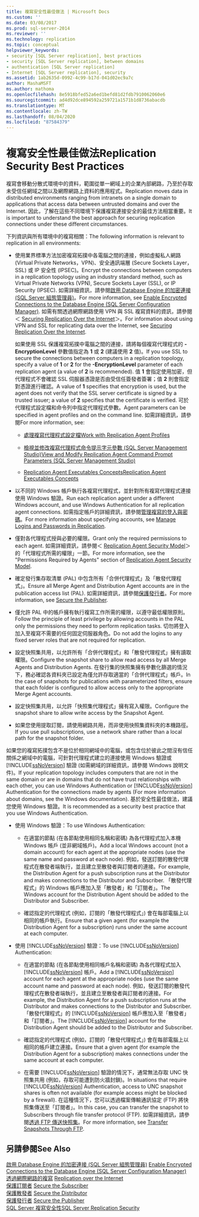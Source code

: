 ```yaml
---
title: 複寫安全性最佳做法 | Microsoft Docs
ms.custom: ''
ms.date: 03/08/2017
ms.prod: sql-server-2014
ms.reviewer: ''
ms.technology: replication
ms.topic: conceptual
helpviewer_keywords:
- security [SQL Server replication], best practices
- security [SQL Server replication], between domains
- authentication [SQL Server replication]
- Internet [SQL Server replication], security
ms.assetid: 1ab2635d-0992-4c99-b17d-041d02ec9a7c
author: MashaMSFT
ms.author: mathoma
ms.openlocfilehash: 8e5918bfed52a6ed1befd81d2fdb7910062060e6
ms.sourcegitcommit: ad4d92dce894592a259721a1571b1d8736abacdb
ms.translationtype: MT
ms.contentlocale: zh-TW
ms.lasthandoff: 08/04/2020
ms.locfileid: "87584379"
---
```

# <a name="replication-security-best-practices"></a><span data-ttu-id="4fce6-102">複寫安全性最佳做法</span><span class="sxs-lookup"><span data-stu-id="4fce6-102">Replication Security Best Practices</span></span>
  <span data-ttu-id="4fce6-103">複寫會移動分散式環境中的資料，範圍從單一網域上的企業內部網路，乃至於存取未受信任網域之間以及網際網路上資料的應用程式。</span><span class="sxs-lookup"><span data-stu-id="4fce6-103">Replication moves data in distributed environments ranging from intranets on a single domain to applications that access data between untrusted domains and over the Internet.</span></span> <span data-ttu-id="4fce6-104">因此，了解在這些不同環境下保護複寫連接安全的最佳方法相當重要。</span><span class="sxs-lookup"><span data-stu-id="4fce6-104">It is important to understand the best approach for securing replication connections under these different circumstances.</span></span>  
  
 <span data-ttu-id="4fce6-105">下列資訊與所有環境中的複寫相關：</span><span class="sxs-lookup"><span data-stu-id="4fce6-105">The following information is relevant to replication in all environments:</span></span>  
  
-   <span data-ttu-id="4fce6-106">使用業界標準方法加密複寫拓撲中各電腦之間的連接，例如虛擬私人網路 (Virtual Private Networks，VPN)、安全通訊端層 (Secure Sockets Layer，SSL) 或 IP 安全性 (IPSEC)。</span><span class="sxs-lookup"><span data-stu-id="4fce6-106">Encrypt the connections between computers in a replication topology using an industry standard method, such as Virtual Private Networks (VPN), Secure Sockets Layer (SSL), or IP Security (IPSEC).</span></span> <span data-ttu-id="4fce6-107">如需詳細資訊，請參閱[啟用 Database Engine 的加密連接 &#40;SQL Server 組態管理員&#41;](../../../database-engine/configure-windows/enable-encrypted-connections-to-the-database-engine.md)。</span><span class="sxs-lookup"><span data-stu-id="4fce6-107">For more information, see [Enable Encrypted Connections to the Database Engine &#40;SQL Server Configuration Manager&#41;](../../../database-engine/configure-windows/enable-encrypted-connections-to-the-database-engine.md).</span></span> <span data-ttu-id="4fce6-108">如需有關透過網際網路使用 VPN 與 SSL 複寫資料的資訊，請參閱＜ [Securing Replication Over the Internet](securing-replication-over-the-internet.md)＞。</span><span class="sxs-lookup"><span data-stu-id="4fce6-108">For information about using VPN and SSL for replicating data over the Internet, see [Securing Replication Over the Internet](securing-replication-over-the-internet.md).</span></span>  
  
     <span data-ttu-id="4fce6-109">如果使用 SSL 保護複寫拓撲中電腦之間的連接，請將每個複寫代理程式的 **-EncryptionLevel** 參數值指定為 **1** 或 **2** (建議使用 **2** 值)。</span><span class="sxs-lookup"><span data-stu-id="4fce6-109">If you use SSL to secure the connections between computers in a replication topology, specify a value of **1** or **2** for the **-EncryptionLevel** parameter of each replication agent (a value of **2** is recommended).</span></span> <span data-ttu-id="4fce6-110">值 **1** 會指定使用加密，但代理程式不會確認 SSL 伺服器憑證是否由受信任簽發者簽署；值 **2** 則會指定對憑證進行確認。</span><span class="sxs-lookup"><span data-stu-id="4fce6-110">A value of **1** specifies that encryption is used, but the agent does not verify that the SSL server certificate is signed by a trusted issuer; a value of **2** specifies that the certificate is verified.</span></span> <span data-ttu-id="4fce6-111">可於代理程式設定檔和命令列中指定代理程式參數。</span><span class="sxs-lookup"><span data-stu-id="4fce6-111">Agent parameters can be specified in agent profiles and on the command line.</span></span> <span data-ttu-id="4fce6-112">如需詳細資訊，請參閱</span><span class="sxs-lookup"><span data-stu-id="4fce6-112">For more information, see:</span></span>  
  
    -   [<span data-ttu-id="4fce6-113">處理複寫代理程式設定檔</span><span class="sxs-lookup"><span data-stu-id="4fce6-113">Work with Replication Agent Profiles</span></span>](../agents/replication-agent-profiles.md)  
  
    -   [<span data-ttu-id="4fce6-114">檢視並修改複寫代理程式命令提示字元參數 &#40;SQL Server Management Studio&#41;</span><span class="sxs-lookup"><span data-stu-id="4fce6-114">View and Modify Replication Agent Command Prompt Parameters &#40;SQL Server Management Studio&#41;</span></span>](../agents/view-and-modify-replication-agent-command-prompt-parameters.md)  
  
    -   [<span data-ttu-id="4fce6-115">Replication Agent Executables Concepts</span><span class="sxs-lookup"><span data-stu-id="4fce6-115">Replication Agent Executables Concepts</span></span>](../concepts/replication-agent-executables-concepts.md)  
  
-   <span data-ttu-id="4fce6-116">以不同的 Windows 帳戶執行各複寫代理程式，並針對所有複寫代理程式連接使用 Windows 驗證。</span><span class="sxs-lookup"><span data-stu-id="4fce6-116">Run each replication agent under a different Windows account, and use Windows Authentication for all replication agent connections.</span></span> <span data-ttu-id="4fce6-117">如需指定帳戶的詳細資訊，請參閱[管理複寫的登入與密碼](identity-and-access-control-replication.md#manage-logins-and-passwords-in-replication)。</span><span class="sxs-lookup"><span data-stu-id="4fce6-117">For more information about specifying accounts, see [Manage Logins and Passwords in Replication](identity-and-access-control-replication.md#manage-logins-and-passwords-in-replication).</span></span>  
  
-   <span data-ttu-id="4fce6-118">僅對各代理程式授與必要的權限。</span><span class="sxs-lookup"><span data-stu-id="4fce6-118">Grant only the required permissions to each agent.</span></span> <span data-ttu-id="4fce6-119">如需詳細資訊，請參閱＜ [Replication Agent Security Model](replication-agent-security-model.md)＞的「代理程式所需的權限」一節。</span><span class="sxs-lookup"><span data-stu-id="4fce6-119">For more information, see the "Permissions Required by Agents" section of [Replication Agent Security Model](replication-agent-security-model.md).</span></span>  
  
-   <span data-ttu-id="4fce6-120">確定發行集存取清單 (PAL) 中包含所有「合併代理程式」及「散發代理程式」。</span><span class="sxs-lookup"><span data-stu-id="4fce6-120">Ensure all Merge Agent and Distribution Agent accounts are in the publication access list (PAL).</span></span> <span data-ttu-id="4fce6-121">如需詳細資訊，請參閱[保護發行者](secure-the-publisher.md)。</span><span class="sxs-lookup"><span data-stu-id="4fce6-121">For more information, see [Secure the Publisher](secure-the-publisher.md).</span></span>  
  
-   <span data-ttu-id="4fce6-122">僅允許 PAL 中的帳戶擁有執行複寫工作所需的權限，以遵守最低權限原則。</span><span class="sxs-lookup"><span data-stu-id="4fce6-122">Follow the principle of least privilege by allowing accounts in the PAL only the permissions they need to perform replication tasks.</span></span> <span data-ttu-id="4fce6-123">切勿將登入加入至複寫不需要的任何固定伺服器角色。</span><span class="sxs-lookup"><span data-stu-id="4fce6-123">Do not add the logins to any fixed server roles that are not required for replication.</span></span>  
  
-   <span data-ttu-id="4fce6-124">設定快照集共用，以允許所有「合併代理程式」和「散發代理程式」擁有讀取權限。</span><span class="sxs-lookup"><span data-stu-id="4fce6-124">Configure the snapshot share to allow read access by all Merge Agents and Distribution Agents.</span></span> <span data-ttu-id="4fce6-125">在發行集的快照集擁有參數化篩選的情況下，務必確認各資料夾已設定為僅允許存取適當的「合併代理程式」帳戶。</span><span class="sxs-lookup"><span data-stu-id="4fce6-125">In the case of snapshots for publications with parameterized filters, ensure that each folder is configured to allow access only to the appropriate Merge Agent accounts.</span></span>  
  
-   <span data-ttu-id="4fce6-126">設定快照集共用，以允許「快照集代理程式」擁有寫入權限。</span><span class="sxs-lookup"><span data-stu-id="4fce6-126">Configure the snapshot share to allow write access by the Snapshot Agent.</span></span>  
  
-   <span data-ttu-id="4fce6-127">如果您使用提取訂閱，請使用網路共用，而非使用快照集資料夾的本機路徑。</span><span class="sxs-lookup"><span data-stu-id="4fce6-127">If you use pull subscriptions, use a network share rather than a local path for the snapshot folder.</span></span>  
  
 <span data-ttu-id="4fce6-128">如果您的複寫拓撲包含不是位於相同網域中的電腦，或包含位於彼此之間沒有信任關係之網域中的電腦，可針對代理程式建立的連接使用 Windows 驗證或 [!INCLUDE[ssNoVersion](../../../includes/ssnoversion-md.md)] 驗證 (如需網域的詳細資訊，請參閱 Windows 說明文件)。</span><span class="sxs-lookup"><span data-stu-id="4fce6-128">If your replication topology includes computers that are not in the same domain or are in domains that do not have trust relationships with each other, you can use Windows Authentication or [!INCLUDE[ssNoVersion](../../../includes/ssnoversion-md.md)] Authentication for the connections made by agents (For more information about domains, see the Windows documentation).</span></span> <span data-ttu-id="4fce6-129">基於安全性最佳做法，建議您使用 Windows 驗證。</span><span class="sxs-lookup"><span data-stu-id="4fce6-129">It is recommended as a security best practice that you use Windows Authentication.</span></span>  
  
-   <span data-ttu-id="4fce6-130">使用 Windows 驗證：</span><span class="sxs-lookup"><span data-stu-id="4fce6-130">To use Windows Authentication:</span></span>  
  
    -   <span data-ttu-id="4fce6-131">在適當的節點 (在各節點使用相同名稱和密碼) 為各代理程式加入本機 Windows 帳戶 (並非網域帳戶)。</span><span class="sxs-lookup"><span data-stu-id="4fce6-131">Add a local Windows account (not a domain account) for each agent at the appropriate nodes (use the same name and password at each node).</span></span> <span data-ttu-id="4fce6-132">例如，發送訂閱的散發代理程式在散發者端執行，並且建立至散發者與訂閱者的連接。</span><span class="sxs-lookup"><span data-stu-id="4fce6-132">For example, the Distribution Agent for a push subscription runs at the Distributor and makes connections to the Distributor and Subscriber.</span></span> <span data-ttu-id="4fce6-133">「散發代理程式」的 Windows 帳戶應加入至「散發者」和「訂閱者」。</span><span class="sxs-lookup"><span data-stu-id="4fce6-133">The Windows account for the Distribution Agent should be added to the Distributor and Subscriber.</span></span>  
  
    -   <span data-ttu-id="4fce6-134">確認指定的代理程式 (例如，訂閱的「散發代理程式」) 會在每部電腦上以相同的帳戶執行。</span><span class="sxs-lookup"><span data-stu-id="4fce6-134">Ensure that a given agent (for example the Distribution Agent for a subscription) runs under the same account at each computer.</span></span>  
  
-   <span data-ttu-id="4fce6-135">使用 [!INCLUDE[ssNoVersion](../../../includes/ssnoversion-md.md)] 驗證：</span><span class="sxs-lookup"><span data-stu-id="4fce6-135">To use [!INCLUDE[ssNoVersion](../../../includes/ssnoversion-md.md)] Authentication:</span></span>  
  
    -   <span data-ttu-id="4fce6-136">在適當的節點 (在各節點使用相同帳戶名稱和密碼) 為各代理程式加入 [!INCLUDE[ssNoVersion](../../../includes/ssnoversion-md.md)] 帳戶。</span><span class="sxs-lookup"><span data-stu-id="4fce6-136">Add a [!INCLUDE[ssNoVersion](../../../includes/ssnoversion-md.md)] account for each agent at the appropriate nodes (use the same account name and password at each node).</span></span> <span data-ttu-id="4fce6-137">例如，發送訂閱的散發代理程式在散發者端執行，並且建立至散發者與訂閱者的連接。</span><span class="sxs-lookup"><span data-stu-id="4fce6-137">For example, the Distribution Agent for a push subscription runs at the Distributor and makes connections to the Distributor and Subscriber.</span></span> <span data-ttu-id="4fce6-138">「散發代理程式」的 [!INCLUDE[ssNoVersion](../../../includes/ssnoversion-md.md)] 帳戶應加入至「散發者」和「訂閱者」。</span><span class="sxs-lookup"><span data-stu-id="4fce6-138">The [!INCLUDE[ssNoVersion](../../../includes/ssnoversion-md.md)] account for the Distribution Agent should be added to the Distributor and Subscriber.</span></span>  
  
    -   <span data-ttu-id="4fce6-139">確認指定的代理程式 (例如，訂閱的「散發代理程式」) 會在每部電腦上以相同的帳戶建立連接。</span><span class="sxs-lookup"><span data-stu-id="4fce6-139">Ensure that a given agent (for example the Distribution Agent for a subscription) makes connections under the same account at each computer.</span></span>  
  
    -   <span data-ttu-id="4fce6-140">在需要 [!INCLUDE[ssNoVersion](../../../includes/ssnoversion-md.md)] 驗證的情況下，通常無法存取 UNC 快照集共用 (例如，存取可能遭到防火牆封鎖)。</span><span class="sxs-lookup"><span data-stu-id="4fce6-140">In situations that require [!INCLUDE[ssNoVersion](../../../includes/ssnoversion-md.md)] Authentication, access to UNC snapshot shares is often not available (for example access might be blocked by a firewall).</span></span> <span data-ttu-id="4fce6-141">在這種情況下，您可以透過檔案傳輸通訊協定 (FTP) 將快照集傳送至「訂閱者」。</span><span class="sxs-lookup"><span data-stu-id="4fce6-141">In this case, you can transfer the snapshot to Subscribers through file transfer protocol (FTP).</span></span> <span data-ttu-id="4fce6-142">如需詳細資訊，請參閱[透過 FTP 傳送快照集](../transfer-snapshots-through-ftp.md)。</span><span class="sxs-lookup"><span data-stu-id="4fce6-142">For more information, see [Transfer Snapshots Through FTP](../transfer-snapshots-through-ftp.md).</span></span>  
  
## <a name="see-also"></a><span data-ttu-id="4fce6-143">另請參閱</span><span class="sxs-lookup"><span data-stu-id="4fce6-143">See Also</span></span>  
 <span data-ttu-id="4fce6-144">[啟用 Database Engine 的加密連接 &#40;SQL Server 組態管理員&#41;](../../../database-engine/configure-windows/enable-encrypted-connections-to-the-database-engine.md) </span><span class="sxs-lookup"><span data-stu-id="4fce6-144">[Enable Encrypted Connections to the Database Engine &#40;SQL Server Configuration Manager&#41;](../../../database-engine/configure-windows/enable-encrypted-connections-to-the-database-engine.md) </span></span>  
 <span data-ttu-id="4fce6-145">[透過網際網路的複寫](../replication-over-the-internet.md) </span><span class="sxs-lookup"><span data-stu-id="4fce6-145">[Replication over the Internet](../replication-over-the-internet.md) </span></span>  
 <span data-ttu-id="4fce6-146">[保護訂閱者](secure-the-subscriber.md) </span><span class="sxs-lookup"><span data-stu-id="4fce6-146">[Secure the Subscriber](secure-the-subscriber.md) </span></span>  
 <span data-ttu-id="4fce6-147">[保護散發者](secure-the-distributor.md) </span><span class="sxs-lookup"><span data-stu-id="4fce6-147">[Secure the Distributor](secure-the-distributor.md) </span></span>  
 <span data-ttu-id="4fce6-148">[保護發行者](secure-the-publisher.md) </span><span class="sxs-lookup"><span data-stu-id="4fce6-148">[Secure the Publisher](secure-the-publisher.md) </span></span>  
 [<span data-ttu-id="4fce6-149">SQL Server 複寫安全性</span><span class="sxs-lookup"><span data-stu-id="4fce6-149">SQL Server Replication Security</span></span>](view-and-modify-replication-security-settings.md)  
  
  
